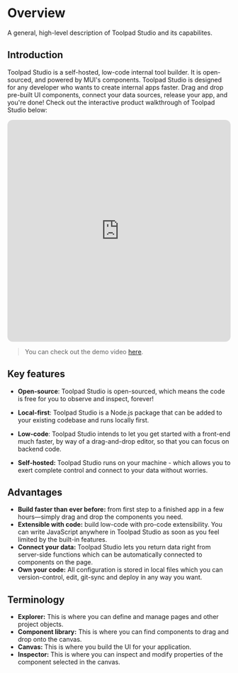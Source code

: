 # Overview

<p class="description">A general, high-level description of Toolpad Studio and its capabilites.</p>

## Introduction

Toolpad Studio is a self-hosted, low-code internal tool builder. It is open-sourced, and powered by MUI's components.
Toolpad Studio is designed for any developer who wants to create internal apps faster.
Drag and drop pre-built UI components, connect your data sources, release your app, and you're done! Check out the interactive product walkthrough of Toolpad Studio below:

<iframe id="toolpad-first-app" src="https://demo.arcade.software/IpenLZL7QdOH6kkuNClX?embed" frameborder="0" loading="lazy" webkitallowfullscreen mozallowfullscreen allowfullscreen title="Default page | Toolpad Studio editor" style="width: 100%; height: min(60vw, 500px); border-radius: 0.75rem"></iframe>

> You can check out the demo video [here](https://github.com/mui/mui-toolpad#product-walkthrough).

## Key features

- **Open-source**: Toolpad Studio is open-sourced, which means the code is free for you to observe and inspect, forever!

- **Local-first**: Toolpad Studio is a Node.js package that can be added to your existing codebase and runs locally first.

- **Low-code**: Toolpad Studio intends to let you get started with a front-end much faster, by way of a drag-and-drop editor, so that you can focus on backend code.

- **Self-hosted:** Toolpad Studio runs on your machine - which allows you to exert complete control and connect to your data without worries.

## Advantages

- **Build faster than ever before:** from first step to a finished app in a few hours—simply drag and drop the components you need.
- **Extensible with code:** build low-code with pro-code extensibility. You can write JavaScript anywhere in Toolpad Studio as soon as you feel limited by the built-in features.
- **Connect your data:** Toolpad Studio lets you return data right from server-side functions which can be automatically connected to components on the page.
- **Own your code:** All configuration is stored in local files which you can version-control, edit, git-sync and deploy in any way you want.

## Terminology

- **Explorer:** This is where you can define and manage pages and other project objects.
- **Component library:** This is where you can find components to drag and drop onto the canvas.
- **Canvas:** This is where you build the UI for your application.
- **Inspector:** This is where you can inspect and modify properties of the component selected in the canvas.

